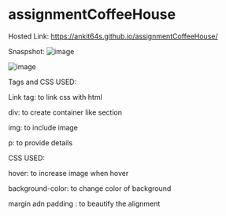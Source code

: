 # assignmentCoffeeHouse

Hosted Link:  https://ankit64s.github.io/assignmentCoffeeHouse/



Snaspshot:
![image](https://github.com/Ankit64s/assignmentCoffeeHouse/assets/44794402/838e7bbe-89f9-4bd0-8d8c-7214090e03dd)

![image](https://github.com/Ankit64s/assignmentCoffeeHouse/assets/44794402/fd83daab-5160-4fdc-a37a-904cc40babff)



Tags and CSS USED:

Link tag: to link css with html

div: to create container like section

img: to include image

p: to provide details

CSS USED:

hover: to increase image when hover

background-color: to change color of background

margin adn padding : to beautify the alignment

